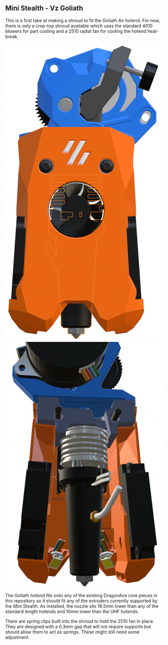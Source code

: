## Mini Stealth - Vz Goliath

This is a first take at making a shroud to fit the Goliath Air hotend. For now, there is only a crop-top shroud available which uses the standard 4010 blowers for part cooling and a 2510 radial fan for cooling the hotend heat-break.

![Goliath 01](MiniStealth_Goliath_Front.png) ![Goliath 02](MiniStealth_Goliath_Rear.png)

The Goliath hotend fits onto any of the existing DragonAce core pieces in this repository so it should fit any of the extruders currently supported by the Mini Stealth. As installed, the nozzle sits 18.5mm lower than any of the standard length hotends and 10mm lower than the UHF hotends.

There are spring clips built into the shroud to hold the 2510 fan in place. They are designed with a 0.3mm gap that will not require supports but should allow them to act as springs. These might still need some adjustment.
